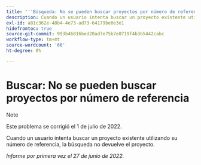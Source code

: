 ```yaml
---
title: '''Búsqueda: No se pueden buscar proyectos por número de referencia'
description: Cuando un usuario intenta buscar un proyecto existente utilizando su número de referencia, la búsqueda no devuelve el proyecto.
exl-id: a81c362e-48b4-4e73-ad73-64179be0e3e1
hidefromtoc: true
source-git-commit: 993b46816bed20ad7e75b7e0719f4b3b5442cabc
workflow-type: tm+mt
source-wordcount: '66'
ht-degree: 0%

---
```


# Buscar: No se pueden buscar proyectos por número de referencia

>[!NOTE]
>
>Este problema se corrigió el 1 de julio de 2022.

Cuando un usuario intenta buscar un proyecto existente utilizando su número de referencia, la búsqueda no devuelve el proyecto.

_Informe por primera vez el 27 de junio de 2022._
